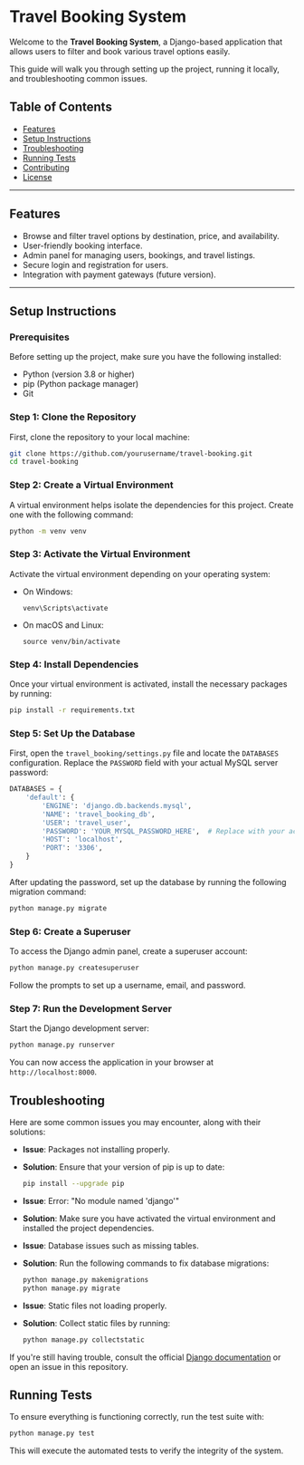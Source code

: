 # Travel Booking System

Welcome to the **Travel Booking System**, a Django-based application that allows users to filter and book various travel options easily.

This guide will walk you through setting up the project, running it locally, and troubleshooting common issues.

## Table of Contents
- [Features](#features)
- [Setup Instructions](#setup-instructions)
- [Troubleshooting](#troubleshooting)
- [Running Tests](#running-tests)
- [Contributing](#contributing)
- [License](#license)

---

## Features
- Browse and filter travel options by destination, price, and availability.
- User-friendly booking interface.
- Admin panel for managing users, bookings, and travel listings.
- Secure login and registration for users.
- Integration with payment gateways (future version).

---

## Setup Instructions

### Prerequisites
Before setting up the project, make sure you have the following installed:
- Python (version 3.8 or higher)
- pip (Python package manager)
- Git

### Step 1: Clone the Repository
First, clone the repository to your local machine:

```bash
git clone https://github.com/yourusername/travel-booking.git 
cd travel-booking
```

### Step 2: Create a Virtual Environment
A virtual environment helps isolate the dependencies for this project. Create one with the following command:

```bash
python -m venv venv
```

### Step 3: Activate the Virtual Environment
Activate the virtual environment depending on your operating system:

- On Windows:
  ```
  venv\Scripts\activate
  ```
- On macOS and Linux:
  ```
  source venv/bin/activate
  ```

### Step 4: Install Dependencies
Once your virtual environment is activated, install the necessary packages by running:

```bash
pip install -r requirements.txt
```

### Step 5: Set Up the Database
First, open the `travel_booking/settings.py` file and locate the `DATABASES` configuration. Replace the `PASSWORD` field with your actual MySQL server password:

```python
DATABASES = {
    'default': {
        'ENGINE': 'django.db.backends.mysql',
        'NAME': 'travel_booking_db',
        'USER': 'travel_user',
        'PASSWORD': 'YOUR_MYSQL_PASSWORD_HERE',  # Replace with your actual MySQL password
        'HOST': 'localhost',
        'PORT': '3306',
    }
}
```

After updating the password, set up the database by running the following migration command:
```bash
python manage.py migrate
```

### Step 6: Create a Superuser
To access the Django admin panel, create a superuser account:
```bash
python manage.py createsuperuser
```
Follow the prompts to set up a username, email, and password.

### Step 7: Run the Development Server
Start the Django development server:

```bash
python manage.py runserver
```
You can now access the application in your browser at `http://localhost:8000`.

## Troubleshooting

Here are some common issues you may encounter, along with their solutions:

- **Issue**: Packages not installing properly.

 - **Solution**: Ensure that your version of pip is up to date:
    ```bash
    pip install --upgrade pip
    ```

- **Issue**: Error: "No module named 'django'"

 - **Solution**: Make sure you have activated the virtual environment and installed the project dependencies.

- **Issue**: Database issues such as missing tables.

 - **Solution**: Run the following commands to fix database migrations:
    ```bash
    python manage.py makemigrations
    python manage.py migrate
    ```

- **Issue**: Static files not loading properly.

 - **Solution**: Collect static files by running:
    ```bash
    python manage.py collectstatic
    ```

If you're still having trouble, consult the official [Django documentation](https://docs.djangoproject.com/en/5.1/) or open an issue in this repository.

## Running Tests

To ensure everything is functioning correctly, run the test suite with:
```bash
python manage.py test
```
This will execute the automated tests to verify the integrity of the system.